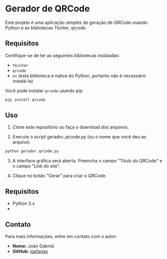 # Gerador de QRCode

Este projeto é uma aplicação simples de geração de QRCode usando Python e as bibliotecas Tkinter, qrcode.

## Requisitos

Certifique-se de ter as seguintes bibliotecas instaladas:

- `tkinter`
- `qrcode`
- `os` (esta biblioteca é nativa do Python, portanto não é necessário instalá-la)

Você pode instalar `qrcode` usando pip:

```bash
pip install qrcode
```

## Uso

1. Clone este repositório ou faça o download dos arquivos.

2. Execute o script gerador_qrcode.py (ou o nome que você deu ao arquivo).

```bash
python gerador_qrcode.py
```

3. A interface gráfica será aberta. Preencha o campo "Título do QRCode" e o campo "Link do site".

4. Clique no botão "Gerar" para criar o QRCode.

## Requisitos
- Python 3.x
- 
## Contato

Para mais informações, entre em contato com o autor:

- **Nome:** João Gabriel
- **GitHub:** [jgafarias](https://github.com/jgafarias)
